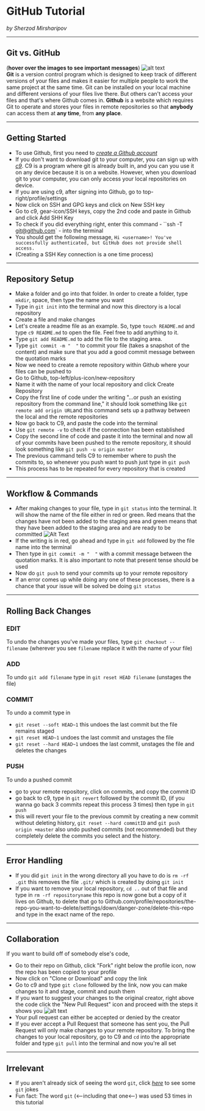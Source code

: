 # GitHub Tutorial

_by Sherzod Mirsharipov_

---
## Git vs. GitHub
(**hover over the images to see important messages**)
![alt text](http://ajmers.github.io/gdi-git-intro/images/git-vs-github.png "Octocat says 'Hi♥'")  
 **Git** is a version control program which is designed to keep track of different versions of your files and makes it easier for multiple people to work the same project at the same time.  Git can be installed on your local machine and different versions of your files live there. But others can't access your files and that's where Github comes in. **Github** is a website which requires Git to operate and stores your files in remote repositories so that **anybody** can access them at **any time**, from **any place**.
 



---
## Getting Started
 * To use Github, first you need to [_create a Github account_](https://github.com/)
 * If you don't want to download git to your computer, you can sign up with [_c9_](https://c9.io). C9 is a program where git is already built in, and you can you use it on any device because it is on a website. However, when you download git to your computer, you can only access your local repositories on  device.
 * If you are using c9, after signing into Github, go to top-right/profile/settings
 * Now click on SSH and GPG keys and click on New SSH key
 * Go to c9, gear-icon/SSH keys, copy the 2nd code and paste in Github and click Add SHH Key
 * To check if you did everything right, enter this command - ``ssh -T git@github.com` - into the terminal
 * You should get the following message, `Hi <username>! You've successfully authenticated, but GitHub does not provide shell access.`
 * (Creating a SSH Key connection is a one time process)



---
## Repository Setup
 *  Make a folder and go into that folder. In order to create a folder, type `mkdir`, space, then type the name you want
 *  Type in `git init` into the terminal and now this directory is a local repository
 *  Create a file and make changes
 *  Let's create a readme file as an example. So, type `touch README.md` and type `c9 README.md` to open the file. Feel free to add anything to it.
 *  Type `git add README.md` to add the file to the staging area.
 *  Type `git commit -m "  "` to commit your file (takes a snapshot of the content) and make sure that you add a good commit message between the quotation marks
 *  Now we need to create a remote repository within Github where your files can be pushed to
 *  Go to Github, top-left/plus-icon/new-repository
 *  Name it with the name of your local repository and click Create Repository
 *  Copy the first line of code under the writing "…or push an existing repository from the command line," it should look something like `git remote add origin URL`and this command sets up a pathway between the local and the remote repositories
 *  Now go back to C9, and paste the code into the terminal 
 *  Use `git remote -v` to check if the connection has been established
 *  Copy the second line of code and paste it into the terminal and now all of your commits have been pushed to the remote repository, it should look something like `git push -u origin master`
 *  The previous cammand tells C9 to remember where to push the commits to, so whenever you push want to push just type in `git push`
 *  This process has to be repeated for every repository that is created



---
## Workflow & Commands
 * After making changes to your file, type in `git status` into the terminal. It will show the name of the file either in red or green. Red means that the changes have not been added to the staging area and green means that they have been added to the staging area and are ready to be committed
 ![Alt Text](http://104.131.21.239/wp-content/uploads/2015/07/Part3-10.png "Green: staged red: unstaged")
 * If the writing is in red, go ahead and type in `git add` followed by the file name into the terminal
 * Then type in `git commit -m "  "` with a commit message between the quotation marks. It is also important to note that present tense should be used
 * Now do `git push` to send your commits up to your remote repository
 * If an error comes up while doing any one of these processes, there is a  chance that your issue will be solved be doing `git status`



---
## Rolling Back Changes
### EDIT
 To undo the changes you've made your files, type `git checkout -- filename` (wherever you see `filename` replace it with the name of your file)

### ADD
 To undo `git add filename` type in `git reset HEAD filename` (unstages the file)

### COMMIT
 To undo a commit type in
   * `git reset --soft HEAD~1` this undoes the last commit but the file remains staged  
* `git reset HEAD~1` undoes the last commit and unstages the file  
 * `git reset --hard HEAD~1` undoes the last commit, unstages the file and deletes the changes 

### PUSH
 To undo a pushed commit
 * go to your remote repository, click on commits, and copy the commit ID
 * go back to c9, type in `git revert` followed by the commit ID, (if you wanna go back 3 commits repeat this process 3 times) then type in `git push`
 * this will revert your file to the previous commit by creating a new commit without deleting history, `git reset --hard commitID` and `git push origin +master` also undo pushed commits (not recommended) but they completely delete the commits you select and the history.

 
---
 ## Error Handling
  * If you did `git init` in the wrong directory all you have to do is `rm -rf .git` this removes the file `.git/` which is created by doing `git init`  
  * If you want to remove your local repository, `cd ..` out of that file and type in `rm -rf repositoryname` this repo is now gone but a copy of it lives on Github, to delete that go to Github.com/profile/repositories/the-repo-you-want-to-delete/settings/down/danger-zone/delete-this-repo and type in the exact name of the repo.  
  

---
 ## Collaboration
 If you want to build off of somebody else's code,
 * Go to their repo on Github, click "Fork" right below the profile icon, now the repo has been copied to your profile
 * Now click on "Clone or Download" and copy the link
 * Go to c9 and type `git clone` followed by the link, now you can make changes to it and stage, commit and push them
 * If you want to suggest your changes to the original creator, right above the code click the "New Pull Request" icon and proceed with the steps it shows you
 ![alt text](https://help.github.com/assets/images/help/pull_requests/pull-request-review-page.png "the page you'll see after clicking New Pull Request")
 * Your pull request can either be accepted or denied by the creator
 * If you ever accept a Pull Request that someone has sent you, the Pull Request will only make changes to your remote repository. To bring the changes to your local repository, go to C9 and `cd` into the appropriate folder and type `git pull` into the terminal and now you're all set

---
## Irrelevant
* If you aren't already sick of seeing the word `git`, click [_here_](https://raw.githubusercontent.com/EugeneKay/git-jokes/lulz/Jokes.txt) to see some `git` jokes
* Fun fact: The word `git` (<--including that one<--) was used 53 times in this tutorial
